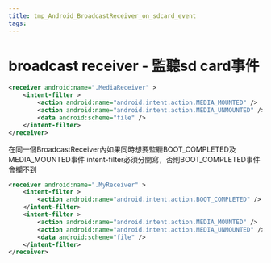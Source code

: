 ```yaml
---
title: tmp_Android_BroadcastReceiver_on_sdcard_event
tags:
---
```

broadcast receiver - 監聽sd card事件
===
```xml
<receiver android:name=".MediaReceiver" >
    <intent-filter >
        <action android:name="android.intent.action.MEDIA_MOUNTED" />
        <action android:name="android.intent.action.MEDIA_UNMOUNTED" />
        <data android:scheme="file" />
    </intent-filter>
</receiver>
```
在同一個BroadcastReceiver內如果同時想要監聽BOOT_COMPLETED及MEDIA_MOUNTED事件
intent-filter必須分開寫，否則BOOT_COMPLETED事件會攔不到
```xml
<receiver android:name=".MyReceiver" >
    <intent-filter >
        <action android:name="android.intent.action.BOOT_COMPLETED" />
    </intent-filter>
    <intent-filter >
        <action android:name="android.intent.action.MEDIA_MOUNTED" />
        <action android:name="android.intent.action.MEDIA_UNMOUNTED" />
        <data android:scheme="file" />
    </intent-filter>
</receiver>
```